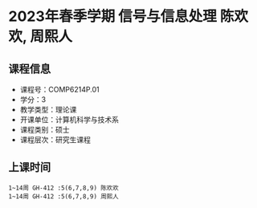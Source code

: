 # 2023年春季学期 信号与信息处理 陈欢欢, 周熙人






## 课程信息

- 课程号：COMP6214P.01
- 学分：3
- 教学类型：理论课
- 开课单位：计算机科学与技术系
- 课程类别：硕士
- 课程层次：研究生课程

## 上课时间

```
1~14周 GH-412 :5(6,7,8,9) 陈欢欢
1~14周 GH-412 :5(6,7,8,9) 周熙人
```

